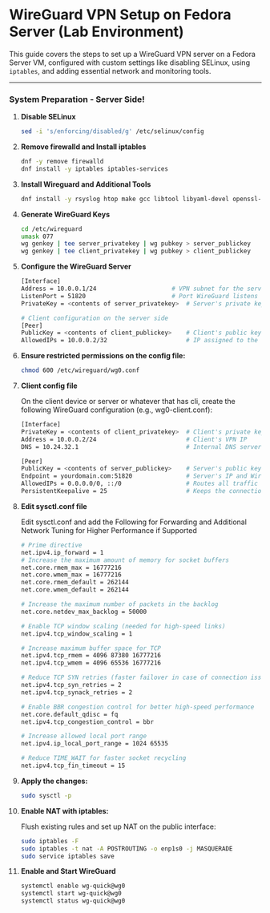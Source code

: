 # WireGuard VPN Setup on Fedora Server (Lab Environment)

This guide covers the steps to set up a WireGuard VPN server on a Fedora Server VM, configured with custom settings like disabling SELinux, using `iptables`, and adding essential network and monitoring tools.

---

### System Preparation - Server Side!

1. **Disable SELinux**
   ```bash
   sed -i 's/enforcing/disabled/g' /etc/selinux/config

2. **Remove firewalld and Install iptables**
    ```bash
   dnf -y remove firewalld
   dnf install -y iptables iptables-services

3. **Install Wireguard and Additional Tools**
    ```bash
    dnf install -y rsyslog htop make gcc libtool libyaml-devel openssl-devel wget mlocate tcpdump ethtool psmisc vim net-tools bind-utils nmap tar telnet wireguard-tools

4. **Generate WireGuard Keys**
   ```bash
   cd /etc/wireguard
   umask 077
   wg genkey | tee server_privatekey | wg pubkey > server_publickey
   wg genkey | tee client_privatekey | wg pubkey > client_publickey

5. **Configure the WireGuard Server**
   ```bash
   [Interface]
   Address = 10.0.0.1/24                     # VPN subnet for the server
   ListenPort = 51820                        # Port WireGuard listens on
   PrivateKey = <contents of server_privatekey>  # Server's private key

   # Client configuration on the server side
   [Peer]
   PublicKey = <contents of client_publickey>    # Client's public key
   AllowedIPs = 10.0.0.2/32                      # IP assigned to the client
   
6. **Ensure restricted permissions on the config file:**
   ```bash
   chmod 600 /etc/wireguard/wg0.conf

7. **Client config file**
   
   On the client device or server or whatever that has cli, create the following WireGuard configuration (e.g., wg0-client.conf):
   ```bash
   [Interface]
   PrivateKey = <contents of client_privatekey>  # Client's private key
   Address = 10.0.0.2/24                         # Client's VPN IP
   DNS = 10.24.32.1                              # Internal DNS server

   [Peer]
   PublicKey = <contents of server_publickey>    # Server's public key
   Endpoint = yourdomain.com:51820               # Server's IP and WireGuard port
   AllowedIPs = 0.0.0.0/0, ::/0                  # Routes all traffic through VPN
   PersistentKeepalive = 25                      # Keeps the connection alive (useful for mobile)

8. **Edit sysctl.conf file**
   
   Edit sysctl.conf and add the Following for Forwarding and Additional Network Tuning for Higher Performance if Supported
   ```bash
   # Prime directive
   net.ipv4.ip_forward = 1
   # Increase the maximum amount of memory for socket buffers
   net.core.rmem_max = 16777216
   net.core.wmem_max = 16777216
   net.core.rmem_default = 262144
   net.core.wmem_default = 262144

   # Increase the maximum number of packets in the backlog
   net.core.netdev_max_backlog = 50000

   # Enable TCP window scaling (needed for high-speed links)
   net.ipv4.tcp_window_scaling = 1

   # Increase maximum buffer space for TCP
   net.ipv4.tcp_rmem = 4096 87380 16777216
   net.ipv4.tcp_wmem = 4096 65536 16777216

   # Reduce TCP SYN retries (faster failover in case of connection issues)
   net.ipv4.tcp_syn_retries = 2
   net.ipv4.tcp_synack_retries = 2

   # Enable BBR congestion control for better high-speed performance
   net.core.default_qdisc = fq
   net.ipv4.tcp_congestion_control = bbr

   # Increase allowed local port range
   net.ipv4.ip_local_port_range = 1024 65535

   # Reduce TIME_WAIT for faster socket recycling
   net.ipv4.tcp_fin_timeout = 15

9. **Apply the changes:**
   ```bash
   sudo sysctl -p

10. **Enable NAT with iptables:**
   
    Flush existing rules and set up NAT on the public interface:
    ```bash
    sudo iptables -F
    sudo iptables -t nat -A POSTROUTING -o enp1s0 -j MASQUERADE
    sudo service iptables save

13. **Enable and Start WireGuard**
    ```bash
    systemctl enable wg-quick@wg0
    systemctl start wg-quick@wg0
    systemctl status wg-quick@wg0
